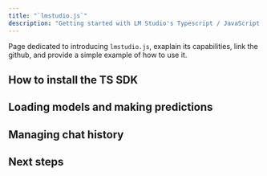 ```yaml
---
title: "`lmstudio.js`"
description: "Getting started with LM Studio's Typescript / JavaScript SDK"
---
```


Page dedicated to introducing `lmstudio.js`, exaplain its capabilities, link the github, and provide a simple example of how to use it.


## How to install the TS SDK

## Loading models and making predictions

## Managing chat history

## Next steps


